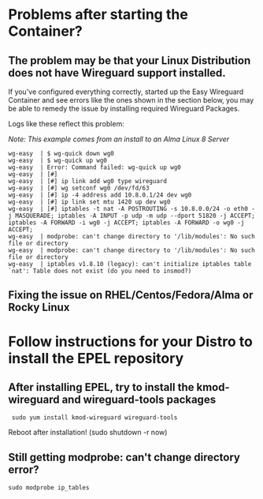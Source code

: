 # Problems after starting the Container?

## The problem may be that your Linux Distribution does not have Wireguard support installed.

If you've configured everything correctly, started up the Easy Wireguard Container and see errors like the ones shown in the section below, you may be able to remedy the issue by installing required Wireguard Packages.

Logs like these reflect this problem:

*Note: This example comes from an install to an Alma Linux 8 Server*

```
wg-easy  | $ wg-quick down wg0
wg-easy  | $ wg-quick up wg0
wg-easy  | Error: Command failed: wg-quick up wg0
wg-easy  | [#]
wg-easy  | [#] ip link add wg0 type wireguard
wg-easy  | [#] wg setconf wg0 /dev/fd/63
wg-easy  | [#] ip -4 address add 10.8.0.1/24 dev wg0
wg-easy  | [#] ip link set mtu 1420 up dev wg0
wg-easy  | [#] iptables -t nat -A POSTROUTING -s 10.8.0.0/24 -o eth0 -j MASQUERADE; iptables -A INPUT -p udp -m udp --dport 51820 -j ACCEPT; iptables -A FORWARD -i wg0 -j ACCEPT; iptables -A FORWARD -o wg0 -j ACCEPT;
wg-easy  | modprobe: can't change directory to '/lib/modules': No such file or directory
wg-easy  | modprobe: can't change directory to '/lib/modules': No such file or directory
wg-easy  | iptables v1.8.10 (legacy): can't initialize iptables table `nat': Table does not exist (do you need to insmod?)
```
## Fixing the issue on RHEL/Centos/Fedora/Alma or Rocky Linux

# Follow instructions for your Distro to install the EPEL repository

## After installing EPEL, try to install the kmod-wireguard and wireguard-tools packages

```
 sudo yum install kmod-wireguard wireguard-tools
```
Reboot after installation!  (sudo shutdown -r now)

## Still getting modprobe: can't change directory error?

```
sudo modprobe ip_tables
```
